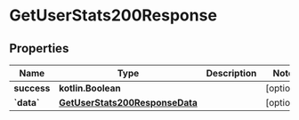 
# GetUserStats200Response

## Properties
| Name | Type | Description | Notes |
| ------------ | ------------- | ------------- | ------------- |
| **success** | **kotlin.Boolean** |  |  [optional] |
| **&#x60;data&#x60;** | [**GetUserStats200ResponseData**](GetUserStats200ResponseData.md) |  |  [optional] |



